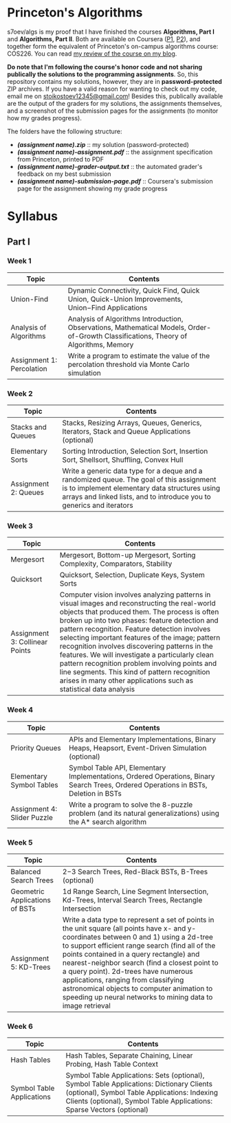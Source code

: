 # Princeton's Algorithms
s7oev/algs is my proof that I have finished the courses **Algorithms, Part I** and **Algorithms, Part II**. Both are available on Coursera ([P1](https://www.coursera.org/learn/algorithms-part1), [P2](https://www.coursera.org/learn/algorithms-part2)), and together form the equivalent of Princeton's on-campus algorithms course: COS226. You can read [my review of the course on my blog](https://s7oev.com/blog/2020/05/24/my-review-of-princetons-algorithms/).

**Do note that I'm following the course's honor code and not sharing publically the solutions to the programming assignments**. So, this repository contains my solutions, however, they are in **password-protected** ZIP archives. If you have a valid reason for wanting to check out my code, email me on stoikostoev12345@gmail.com! Besides this, publically available are the output of the graders for my solutions, the assignments themselves, and a screenshot of the submission pages for the assignments (to monitor how my grades progress).

The folders have the following structure:
* **_(assignment name).zip_** :: my solution (password-protected)
* **_(assignment name)-assignment.pdf_** :: the assignment specification from Princeton, printed to PDF
* **_(assignment name)-grader-output.txt_** :: the automated grader's feedback on my best submission
* **_(assignment name)-submission-page.pdf_** :: Coursera's submission page for the assignment showing my grade progress

# Syllabus
## Part I
### Week 1
| Topic | Contents |
| ------ | ------ |
| Union-Find | Dynamic Connectivity, Quick Find, Quick Union, Quick-Union Improvements, Union−Find Applications|
| Analysis of Algorithms | Analysis of Algorithms Introduction, Observations, Mathematical Models, Order-of-Growth Classifications, Theory of Algorithms, Memory|
| Assignment 1: Percolation | Write a program to estimate the value of the percolation threshold via Monte Carlo simulation|

### Week 2
| Topic | Contents |
| ------ | ------ |
| Stacks and Queues | Stacks, Resizing Arrays, Queues, Generics, Iterators, Stack and Queue Applications (optional)|
| Elementary Sorts | Sorting Introduction, Selection Sort, Insertion Sort, Shellsort, Shuffling, Convex Hull|
| Assignment 2: Queues | Write a generic data type for a deque and a randomized queue. The goal of this assignment is to implement elementary data structures using arrays and linked lists, and to introduce you to generics and iterators|

### Week 3
| Topic | Contents |
| ------ | ------ |
| Mergesort | Mergesort, Bottom-up Mergesort, Sorting Complexity, Comparators, Stability|
| Quicksort | Quicksort, Selection, Duplicate Keys, System Sorts|
| Assignment 3: Collinear Points | Computer vision involves analyzing patterns in visual images and reconstructing the real-world objects that produced them. The process is often broken up into two phases: feature detection and pattern recognition. Feature detection involves selecting important features of the image; pattern recognition involves discovering patterns in the features. We will investigate a particularly clean pattern recognition problem involving points and line segments. This kind of pattern recognition arises in many other applications such as statistical data analysis|

### Week 4
| Topic | Contents |
| ------ | ------ |
| Priority Queues | APIs and Elementary Implementations, Binary Heaps, Heapsort, Event-Driven Simulation (optional)|
| Elementary Symbol Tables | Symbol Table API, Elementary Implementations, Ordered Operations, Binary Search Trees, Ordered Operations in BSTs, Deletion in BSTs|
| Assignment 4: Slider Puzzle | Write a program to solve the 8-puzzle problem (and its natural generalizations) using the A* search algorithm|

### Week 5
| Topic | Contents |
| ------ | ------ |
| Balanced Search Trees | 2−3 Search Trees, Red-Black BSTs, B-Trees (optional)|
| Geometric Applications of BSTs | 1d Range Search, Line Segment Intersection, Kd-Trees, Interval Search Trees, Rectangle Intersection|
| Assignment 5: KD-Trees | Write a data type to represent a set of points in the unit square (all points have x- and y-coordinates between 0 and 1) using a 2d-tree to support efficient range search (find all of the points contained in a query rectangle) and nearest-neighbor search (find a closest point to a query point). 2d-trees have numerous applications, ranging from classifying astronomical objects to computer animation to speeding up neural networks to mining data to image retrieval|

### Week 6
| Topic | Contents |
| ------ | ------ |
| Hash Tables | Hash Tables, Separate Chaining, Linear Probing, Hash Table Context|
| Symbol Table Applications | Symbol Table Applications: Sets (optional), Symbol Table Applications: Dictionary Clients (optional), Symbol Table Applications: Indexing Clients (optional), Symbol Table Applications: Sparse Vectors (optional)|
